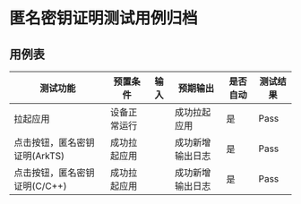 # 匿名密钥证明测试用例归档

## 用例表

| 测试功能                      | 预置条件     | 输入 | 预期输出         | 是否自动 | 测试结果 |
| ----------------------------- | ------------ | ---- | ---------------- | -------- | -------- |
| 拉起应用                      | 设备正常运行 |      | 成功拉起应用     | 是       | Pass     |
| 点击按钮，匿名密钥证明(ArkTS) | 成功拉起应用 |      | 成功新增输出日志 | 是       | Pass     |
| 点击按钮，匿名密钥证明(C/C++) | 成功拉起应用 |      | 成功新增输出日志 | 是       | Pass     |